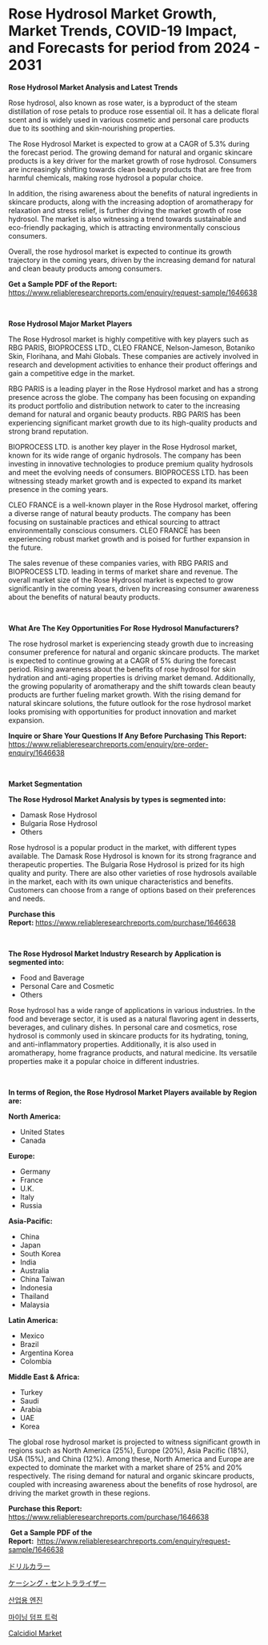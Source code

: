 <p><h1>Rose Hydrosol Market Growth, Market Trends, COVID-19 Impact, and Forecasts for period from 2024 - 2031</h1></p><p><strong>Rose Hydrosol Market Analysis and Latest Trends</strong></p>
<p><p>Rose hydrosol, also known as rose water, is a byproduct of the steam distillation of rose petals to produce rose essential oil. It has a delicate floral scent and is widely used in various cosmetic and personal care products due to its soothing and skin-nourishing properties.</p><p>The Rose Hydrosol Market is expected to grow at a CAGR of 5.3% during the forecast period. The growing demand for natural and organic skincare products is a key driver for the market growth of rose hydrosol. Consumers are increasingly shifting towards clean beauty products that are free from harmful chemicals, making rose hydrosol a popular choice.</p><p>In addition, the rising awareness about the benefits of natural ingredients in skincare products, along with the increasing adoption of aromatherapy for relaxation and stress relief, is further driving the market growth of rose hydrosol. The market is also witnessing a trend towards sustainable and eco-friendly packaging, which is attracting environmentally conscious consumers.</p><p>Overall, the rose hydrosol market is expected to continue its growth trajectory in the coming years, driven by the increasing demand for natural and clean beauty products among consumers.</p></p>
<p><strong>Get a Sample PDF of the Report:&nbsp;</strong> <a href="https://www.reliableresearchreports.com/enquiry/request-sample/1646638">https://www.reliableresearchreports.com/enquiry/request-sample/1646638</a></p>
<p>&nbsp;</p>
<p><strong>Rose Hydrosol Major Market Players</strong></p>
<p><p>The Rose Hydrosol market is highly competitive with key players such as RBG PARIS, BIOPROCESS LTD., CLEO FRANCE, Nelson-Jameson, Botaniko Skin, Florihana, and Mahi Globals. These companies are actively involved in research and development activities to enhance their product offerings and gain a competitive edge in the market.</p><p>RBG PARIS is a leading player in the Rose Hydrosol market and has a strong presence across the globe. The company has been focusing on expanding its product portfolio and distribution network to cater to the increasing demand for natural and organic beauty products. RBG PARIS has been experiencing significant market growth due to its high-quality products and strong brand reputation.</p><p>BIOPROCESS LTD. is another key player in the Rose Hydrosol market, known for its wide range of organic hydrosols. The company has been investing in innovative technologies to produce premium quality hydrosols and meet the evolving needs of consumers. BIOPROCESS LTD. has been witnessing steady market growth and is expected to expand its market presence in the coming years.</p><p>CLEO FRANCE is a well-known player in the Rose Hydrosol market, offering a diverse range of natural beauty products. The company has been focusing on sustainable practices and ethical sourcing to attract environmentally conscious consumers. CLEO FRANCE has been experiencing robust market growth and is poised for further expansion in the future.</p><p>The sales revenue of these companies varies, with RBG PARIS and BIOPROCESS LTD. leading in terms of market share and revenue. The overall market size of the Rose Hydrosol market is expected to grow significantly in the coming years, driven by increasing consumer awareness about the benefits of natural beauty products.</p></p>
<p>&nbsp;</p>
<p><strong>What Are The Key Opportunities For Rose Hydrosol Manufacturers?</strong></p>
<p><p>The rose hydrosol market is experiencing steady growth due to increasing consumer preference for natural and organic skincare products. The market is expected to continue growing at a CAGR of 5% during the forecast period. Rising awareness about the benefits of rose hydrosol for skin hydration and anti-aging properties is driving market demand. Additionally, the growing popularity of aromatherapy and the shift towards clean beauty products are further fueling market growth. With the rising demand for natural skincare solutions, the future outlook for the rose hydrosol market looks promising with opportunities for product innovation and market expansion.</p></p>
<p><strong>Inquire or Share Your Questions If Any Before Purchasing This Report:</strong> <a href="https://www.reliableresearchreports.com/enquiry/pre-order-enquiry/1646638">https://www.reliableresearchreports.com/enquiry/pre-order-enquiry/1646638</a></p>
<p>&nbsp;</p>
<p><strong>Market Segmentation</strong></p>
<p><strong>The Rose Hydrosol Market Analysis by types is segmented into:</strong></p>
<p><ul><li>Damask Rose Hydrosol</li><li>Bulgaria Rose Hydrosol</li><li>Others</li></ul></p>
<p><p>Rose hydrosol is a popular product in the market, with different types available. The Damask Rose Hydrosol is known for its strong fragrance and therapeutic properties. The Bulgaria Rose Hydrosol is prized for its high quality and purity. There are also other varieties of rose hydrosols available in the market, each with its own unique characteristics and benefits. Customers can choose from a range of options based on their preferences and needs.</p></p>
<p><strong>Purchase this Report:&nbsp;</strong><a href="https://www.reliableresearchreports.com/purchase/1646638">https://www.reliableresearchreports.com/purchase/1646638</a></p>
<p>&nbsp;</p>
<p><strong>The Rose Hydrosol Market Industry Research by Application is segmented into:</strong></p>
<p><ul><li>Food and Baverage</li><li>Personal Care and Cosmetic</li><li>Others</li></ul></p>
<p><p>Rose hydrosol has a wide range of applications in various industries. In the food and beverage sector, it is used as a natural flavoring agent in desserts, beverages, and culinary dishes. In personal care and cosmetics, rose hydrosol is commonly used in skincare products for its hydrating, toning, and anti-inflammatory properties. Additionally, it is also used in aromatherapy, home fragrance products, and natural medicine. Its versatile properties make it a popular choice in different industries.</p></p>
<p>&nbsp;</p>
<p><strong>In terms of Region, the Rose Hydrosol Market Players available by Region are:</strong></p>
<p>
    <p> <strong> North America: </strong>
        <ul>
            <li>United States</li>
            <li>Canada</li>
        </ul>
        </p> 
    <p> <strong> Europe: </strong>
        <ul>
            <li>Germany</li>
            <li>France</li>
            <li>U.K.</li>
            <li>Italy</li>
            <li>Russia</li>
        </ul>
        </p> 
    <p> <strong> Asia-Pacific: </strong>
        <ul>
            <li>China</li>
            <li>Japan</li>
            <li>South Korea</li>
            <li>India</li>
            <li>Australia</li>
            <li>China Taiwan</li>
            <li>Indonesia</li>
            <li>Thailand</li>
            <li>Malaysia</li>
        </ul>
        </p> 
    <p> <strong> Latin America: </strong>
        <ul>
            <li>Mexico</li>
            <li>Brazil</li>
            <li>Argentina Korea</li>
            <li>Colombia</li>
        </ul>
        </p> 
    <p> <strong> Middle East & Africa: </strong>
        <ul>
            <li>Turkey</li>
            <li>Saudi</li>
            <li>Arabia</li>
            <li>UAE</li>
            <li>Korea</li>
        </ul>
    </p>
    </p>
<p><p>The global rose hydrosol market is projected to witness significant growth in regions such as North America (25%), Europe (20%), Asia Pacific (18%), USA (15%), and China (12%). Among these, North America and Europe are expected to dominate the market with a market share of 25% and 20% respectively. The rising demand for natural and organic skincare products, coupled with increasing awareness about the benefits of rose hydrosol, are driving the market growth in these regions.</p></p>
<p><strong>Purchase this Report: </strong><a href="https://www.reliableresearchreports.com/purchase/1646638">https://www.reliableresearchreports.com/purchase/1646638</a></p>
<p>&nbsp;<strong>Get a Sample PDF of the Report:&nbsp;&nbsp;</strong><a href="https://www.reliableresearchreports.com/enquiry/request-sample/1646638">https://www.reliableresearchreports.com/enquiry/request-sample/1646638</a></p>
<p><strong></strong></p>
<p><p><a href="https://medium.com/@eunawiegad2023/%E3%83%89%E3%83%AA%E3%83%AB%E3%82%AB%E3%83%A9%E3%83%BC%E5%B8%82%E5%A0%B4-%E5%B8%82%E5%A0%B4%E3%82%B7%E3%82%A7%E3%82%A2-%E5%B8%82%E5%A0%B4%E3%83%88%E3%83%AC%E3%83%B3%E3%83%89-%E3%81%8A%E3%82%88%E3%81%B3%E5%B0%86%E6%9D%A5%E3%81%AE%E6%88%90%E9%95%B7%E3%82%92%E6%8E%A2%E3%82%8B-dad886e1da17">ドリルカラー</a></p><p><a href="https://medium.com/@saigekulas/%E3%82%B1%E3%83%BC%E3%82%B7%E3%83%B3%E3%82%B0-%E3%82%BB%E3%83%B3%E3%83%88%E3%83%A9%E3%83%A9%E3%82%A4%E3%82%B6%E3%83%BC%E5%B8%82%E5%A0%B4%E3%83%AC%E3%83%9D%E3%83%BC%E3%83%88%E3%81%AF-%E3%81%93%E3%81%AE%E5%B8%82%E5%A0%B4%E3%81%AE%E6%9C%80%E6%96%B0%E3%81%AE%E3%83%88%E3%83%AC%E3%83%B3%E3%83%89%E3%81%A8%E6%88%90%E9%95%B7%E6%A9%9F%E4%BC%9A%E3%82%92%E6%98%8E%E3%82%89%E3%81%8B%E3%81%AB%E3%81%97%E3%81%BE%E3%81%99-810f96d3aa85">ケーシング・セントラライザー</a></p><p><a href="https://medium.com/@waynewood21/%EC%82%B0%EC%97%85%EC%9A%A9-%EC%97%94%EC%A7%84-%EC%8B%9C%EC%9E%A5-%EA%B7%9C%EB%AA%A8%EB%8A%94-%EA%B8%80%EB%A1%9C%EB%B2%8C-%EC%82%B0%EC%97%85%EC%97%90%EC%84%9C-%EC%B5%9C%EC%A0%81%EC%9D%98-%EB%A7%88%EC%BC%80%ED%8C%85-%EC%B1%84%EB%84%90%EC%9D%84-%EB%B3%B4%EC%97%AC%EC%A4%8D%EB%8B%88%EB%8B%A4-3dc08cbb5362">산업용 엔진</a></p><p><a href="https://medium.com/@aidenreinger/%EA%B4%91%EC%82%B0-%EB%8D%A4%ED%94%84-%ED%8A%B8%EB%9F%AD-%EC%8B%9C%EC%9E%A5-%ED%86%B5%EC%B0%B0-%EC%8B%9C%EC%9E%A5-%EB%8F%99%ED%96%A5-%EC%84%B1%EC%9E%A5-2024%EB%85%84%EB%B6%80%ED%84%B0-2031%EB%85%84%EA%B9%8C%EC%A7%80-%EC%98%88%EC%B8%A1%EB%90%9C-%EC%A0%95%EB%B3%B4-9d61a08ce953">마이닝 덤프 트럭</a></p><p><a href="https://github.com/wusalecollins540tpqoz/Market-Research-Report-List-1/blob/main/calcidiol-market.md">Calcidiol Market</a></p></p>